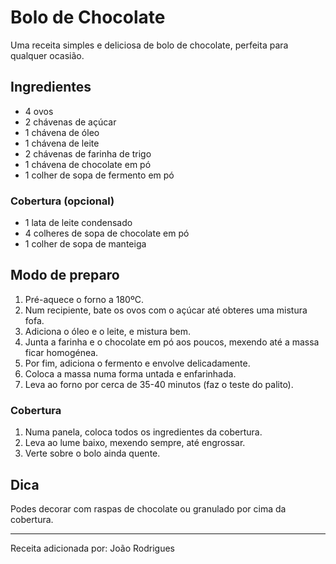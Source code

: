 # Bolo de Chocolate

Uma receita simples e deliciosa de bolo de chocolate, perfeita para qualquer ocasião.

## Ingredientes

- 4 ovos
- 2 chávenas de açúcar
- 1 chávena de óleo
- 1 chávena de leite
- 2 chávenas de farinha de trigo
- 1 chávena de chocolate em pó
- 1 colher de sopa de fermento em pó

### Cobertura (opcional)

- 1 lata de leite condensado
- 4 colheres de sopa de chocolate em pó
- 1 colher de sopa de manteiga

## Modo de preparo

1. Pré-aquece o forno a 180ºC.
2. Num recipiente, bate os ovos com o açúcar até obteres uma mistura fofa.
3. Adiciona o óleo e o leite, e mistura bem.
4. Junta a farinha e o chocolate em pó aos poucos, mexendo até a massa ficar homogénea.
5. Por fim, adiciona o fermento e envolve delicadamente.
6. Coloca a massa numa forma untada e enfarinhada.
7. Leva ao forno por cerca de 35-40 minutos (faz o teste do palito).

### Cobertura

1. Numa panela, coloca todos os ingredientes da cobertura.
2. Leva ao lume baixo, mexendo sempre, até engrossar.
3. Verte sobre o bolo ainda quente.

## Dica

Podes decorar com raspas de chocolate ou granulado por cima da cobertura.

---

Receita adicionada por: João Rodrigues
